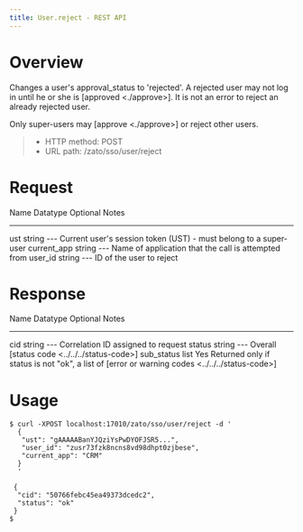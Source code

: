 ```yaml
---
title: User.reject - REST API
---
```


Overview
========

Changes a user\'s approval_status to \'rejected\'. A rejected user may not log in until he or she is [approved \<./approve\>].
It is not an error to reject an already rejected user.

Only super-users may [approve \<./approve\>] or reject other users.

> -   HTTP method: POST
> -   URL path: /zato/sso/user/reject

Request
=======

  Name          Datatype   Optional   Notes
  ------------- ---------- ---------- -------------------------------------------------------------------
  ust           string     \-\--      Current user\'s session token (UST) - must belong to a super-user
  current_app   string     \-\--      Name of application that the call is attempted from
  user_id       string     \-\--      ID of the user to reject

Response
========

  Name         Datatype   Optional   Notes
  ------------ ---------- ---------- ----------------------------------------------------------------------------------------------------------------
  cid          string     \-\--      Correlation ID assigned to request
  status       string     \-\--      Overall [status code \<../../../status-code\>]
  sub_status   list       Yes        Returned only if status is not \"ok\", a list of [error or warning codes \<../../../status-code\>]

Usage
=====

``` 
$ curl -XPOST localhost:17010/zato/sso/user/reject -d '
  {
   "ust": "gAAAAABanYJQziYsPwDYOFJSR5...",
   "user_id": "zusr73fzk8ncns8vd98dhpt0zjbese",
   "current_app": "CRM"
  }
  '

 {
  "cid": "50766febc45ea49373dcedc2",
  "status": "ok"
 }
$
```
